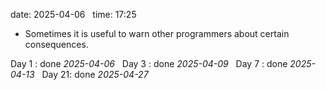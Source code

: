 date: 2025-04-06  
time: 17:25  

- Sometimes it is useful to warn other programmers about certain consequences.

Day 1 : done *2025-04-06*  
Day 3 : done *2025-04-09*  
Day 7 : done *2025-04-13*  
Day 21: done *2025-04-27*